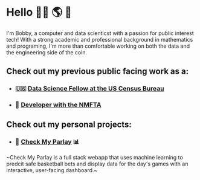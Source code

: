 # Hello 👨‍💻 🌎 👋

I'm Bobby, a computer and data scienticst with a passion for public interest tech! With a strong academic and professional background in mathematics and programing, I'm more than comfortable working on both the data and the engineering side of the coin. 

## Check out my previous public facing work as a:
- ### 🇺🇸 [Data Science Fellow at the US Census Bureau](https://github.com/codingitforward/cdfdemoday2021/blob/main/Bobby_Wells_Katie_Harris.pdf)
- ### 🚸 [Developer with the NMFTA](https://github.com/hliu12/nmfta-code-for-good)

## Check out my personal projects:
- ### 🏀 [Check My Parlay](https://check-my-parlay.herokuapp.com/) 📊
~Check My Parlay is a full stack webapp that uses machine learning to predcit safe basketball bets and display data for the day's games with an interactive, user-facing dashboard.~

<!---
bobbywells52/bobbywells52 is a ✨ special ✨ repository because its `README.md` (this file) appears on your GitHub profile.
You can click the Preview link to take a look at your changes.
--->
